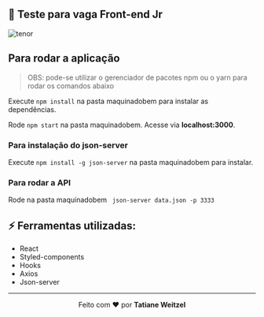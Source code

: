 ## :muscle: Teste para vaga Front-end Jr


![tenor](https://user-images.githubusercontent.com/52081179/116000245-ce1bc980-a5c5-11eb-9100-04886c0b7a52.gif)

## Para rodar a aplicação

> OBS: pode-se utilizar o gerenciador de pacotes npm ou o yarn para rodar os comandos abaixo

Execute ```npm install``` na pasta maquinadobem para instalar as dependências.

Rode ```npm start``` na pasta maquinadobem. Acesse via **localhost:3000**.

### Para instalação do json-server 
Execute ```npm install -g json-server``` na pasta maquinadobem para instalar.

### Para rodar a API
Rode na pasta maquinadobem ``` json-server data.json -p 3333```
 
## :zap: Ferramentas utilizadas:
- React
- Styled-components
- Hooks
- Axios
- Json-server 


 ---
 <p align="center">Feito com ❤️ por <strong>Tatiane Weitzel<p>
